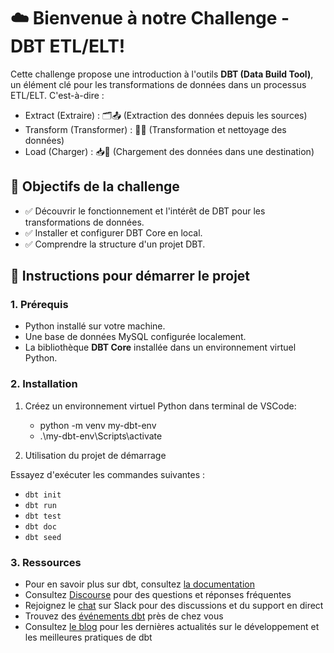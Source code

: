 # ☁️ Bienvenue à notre Challenge - DBT ETL/ELT!
Cette challenge propose une introduction à l'outils **DBT (Data Build Tool)**, un élément clé pour les transformations de données dans un processus ETL/ELT.
C'est-à-dire :
- Extract (Extraire) : 🗂️📤 (Extraction des données depuis les sources)
- Transform (Transformer) : 🔄🧩 (Transformation et nettoyage des données)
- Load (Charger) : 📥💾 (Chargement des données dans une destination)

## 🎯 Objectifs de la challenge

- ✅ Découvrir le fonctionnement et l'intérêt de DBT pour les transformations de données.
- ✅ Installer et configurer DBT Core en local.
- ✅ Comprendre la structure d'un projet DBT.

## 🚀 Instructions pour démarrer le projet

### 1. Prérequis
- Python installé sur votre machine.
- Une base de données MySQL configurée localement.
- La bibliothèque **DBT Core** installée dans un environnement virtuel Python.

### 2. Installation

1. Créez un environnement virtuel Python dans terminal de VSCode:
    - python -m venv my-dbt-env
    - .\my-dbt-env\Scripts\activate 


2. Utilisation du projet de démarrage

Essayez d'exécuter les commandes suivantes :
- `dbt init`
- `dbt run`
- `dbt test`
- `dbt doc`
- `dbt seed`

### 3. Ressources

- Pour en savoir plus sur dbt, consultez [la documentation](https://docs.getdbt.com/docs/introduction)
- Consultez [Discourse](https://discourse.getdbt.com/) pour des questions et réponses fréquentes
- Rejoignez le [chat](https://community.getdbt.com/) sur Slack pour des discussions et du support en direct
- Trouvez des [événements dbt](https://events.getdbt.com) près de chez vous
- Consultez [le blog](https://blog.getdbt.com/) pour les dernières actualités sur le développement et les meilleures pratiques de dbt
